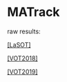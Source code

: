 # MATrack

raw results:

[[LaSOT]](https://drive.google.com/file/d/14qsubE5fWh3WBjmvCXpGYVkS84d67xZE/view?usp=sharing)

[[VOT2018]](https://drive.google.com/file/d/1Sz0VKEY9qYPSQCvCRZO5MXo2a1tK0CPk/view?usp=sharing)

[[VOT2019]](https://drive.google.com/file/d/1S_FGwTlzueANeHiCrMCcc34Qsv1jXV7s/view?usp=sharing)
